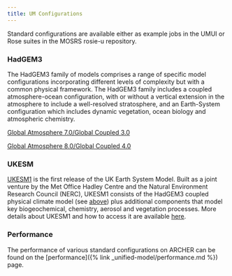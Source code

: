 ```yaml
---
title: UM Configurations
---
```

Standard configurations are available either as example jobs in the UMUI or Rose suites in the MOSRS rosie-u repository. 

### HadGEM3

The HadGEM3 family of models comprises a range of specific model configurations incorporating different levels of complexity but with a common physical framework. The HadGEM3 family includes a coupled atmosphere-ocean configuration, with or without a vertical extension in the atmosphere to include a well-resolved stratosphere, and an Earth-System configuration which includes dynamic vegetation, ocean biology and atmospheric chemistry.

[Global Atmosphere 7.0/Global Coupled 3.0](GA7.0-GC3.0)

[Global Atmosphere 8.0/Global Coupled 4.0](GA8.0-GC4.0)

###  UKESM

[UKESM1](ukesm) is the first release of the UK Earth System Model.  Built as a joint venture by the Met Office Hadley Centre and the Natural Environment Research Council (NERC), UKESM1 consists of the HadGEM3 coupled physical climate model (see [above](#hadgem3)) plus additional components that model key biogeochemical, chemistry, aerosol and vegetation processes.  More details about UKESM1 and how to access it are available [here](ukesm).

### Performance

The performance of various standard configurations on ARCHER can be found on the [performance]({% link _unified-model/performance.md %}) page.